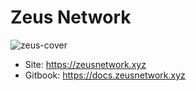 # Zeus Network

![zeus-cover](https://github.com/user-attachments/assets/b405d766-a385-433e-8176-57af80cb9a10)

- Site: https://zeusnetwork.xyz
- Gitbook: https://docs.zeusnetwork.xyz

